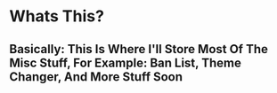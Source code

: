 # Whats This?
## Basically: This Is Where I'll Store Most Of The Misc Stuff, For Example: Ban List, Theme Changer, And More Stuff Soon
